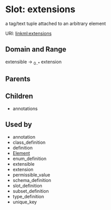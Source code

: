 
# Slot: extensions


a tag/text tuple attached to an arbitrary element

URI: [linkml:extensions](https://w3id.org/linkml/extensions)


## Domain and Range

extensible &#8594;  <sub>0..\*</sub> extension

## Parents


## Children

 *  annotations

## Used by

 * annotation
 * class_definition
 * definition
 * [Element](Element.md)
 * enum_definition
 * extensible
 * extension
 * permissible_value
 * schema_definition
 * slot_definition
 * subset_definition
 * type_definition
 * unique_key
